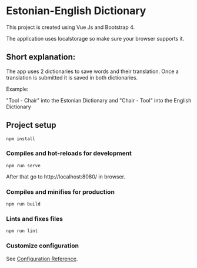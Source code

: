 # Estonian-English Dictionary

This project is created using Vue Js and Bootstrap 4.

The application uses localstorage so make sure your browser supports it.

## Short explanation:

The app uses 2 dictionaries to save words and their translation.
Once a translation is submitted it is saved in both dictionaries.

Example:

"Tool - Chair" into the Estonian Dictionary and "Chair - Tool" into the English Dictionary

## Project setup
```
npm install
```

### Compiles and hot-reloads for development
```
npm run serve
```
After that go to http://localhost:8080/ in browser.

### Compiles and minifies for production
```
npm run build
```

### Lints and fixes files
```
npm run lint
```

### Customize configuration
See [Configuration Reference](https://cli.vuejs.org/config/).
